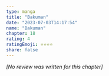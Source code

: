 ```yaml
---
type: manga
title: "Bakuman"
date: "2023-07-03T14:17:54"
name: "Bakuman"
chapter: 18
rating: 4
ratingEmoji: ⭐️⭐️⭐️⭐️
share: false
---
```


*[No review was written for this chapter]*
